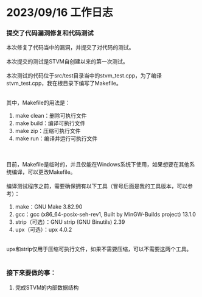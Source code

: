 # 2023/09/16 工作日志

### 提交了代码漏洞修复和代码测试
本次修复了代码当中的漏洞，并提交了对代码的测试。
<br><br>
本次提交的测试是STVM自创建以来的第一次测试。
<br><br>
本次测试的代码位于src/test目录当中的stvm_test.cpp，为了编译stvm_test.cpp，我在根目录下编写了Makefile。
<br><br>


其中，Makefile的用法是：
1. make clean：删除可执行文件
2. make build：编译可执行文件
3. make zip：压缩可执行文件
4. make run：编译并运行可执行文件

<br><br>
目前，Makefile是临时的，并且仅能在Windows系统下使用，如果想要在其他系统编译，可以更改Makefile。
<br><br>
编译测试程序之前，需要确保拥有以下工具（冒号后面是我的工具版本，可以参考）：

1. make：GNU Make 3.82.90
2. gcc：gcc (x86_64-posix-seh-rev1, Built by MinGW-Builds project) 13.1.0
3. strip（可选）：GNU strip (GNU Binutils) 2.39
4. upx（可选）：upx 4.0.2

<br>
upx和strip仅用于压缩可执行文件，如果不需要压缩，可以不需要这两个工具。
<br><br>

### 接下来要做的事：


1. 完成STVM的内部数据结构